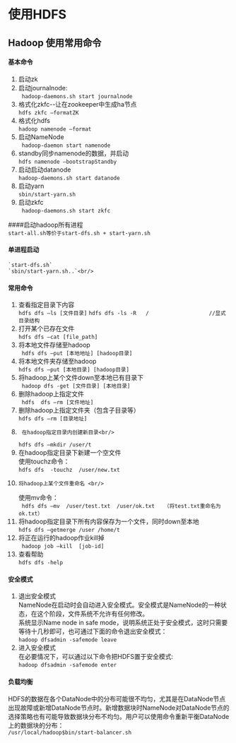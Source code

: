 # 使用HDFS

## Hadoop 使用常用命令<br/>
#### 基本命令
1. 启动zk
2. 启动journalnode:<br/>
       ` hadoop-daemons.sh start journalnode`
3. 格式化zkfc--让在zookeeper中生成ha节点<br/>
       `hdfs zkfc –formatZK`
4. 格式化hdfs<br/>
        `hadoop namenode –format`
5. 启动NameNode<br/>
       ` hadoop-daemon start namenode`
6. standby同步namenode的数据，并启动<br/>
        `hdfs namenode –bootstrapStandby`
7. 启动启动datanode<br/>
        `hadoop-daemons.sh start datanode`
8. 启动yarn<br/>
        `sbin/start-yarn.sh`
9. 启动zkfc<br/>
       ` hadoop-daemons.sh start zkfc`
   
####启动hadoop所有进程<br/>
	`start-all.sh等价于start-dfs.sh + start-yarn.sh`
	
#### 单进程启动<br/>
	`start-dfs.sh`
	`sbin/start-yarn.sh..`<br/>
	
#### 常用命令 <br/>
1. 	查看指定目录下内容<br/>
	`hdfs dfs –ls [文件目录]`
	`hdfs dfs -ls -R   /                   //显式目录结构`
2.   打开某个已存在文件<br/>
	`hdfs dfs –cat [file_path]`
3. 	将本地文件存储至hadoop<br/>
	` hdfs dfs –put [本地地址] [hadoop目录]`
4. 	将本地文件夹存储至hadoop<br/>
	`hdfs dfs –put [本地目录] [hadoop目录]`
5. 	将hadoop上某个文件down至本地已有目录下<br/>
	` hadoop dfs -get [文件目录] [本地目录]`
6.	删除hadoop上指定文件<br/>
	` hdfs  dfs –rm [文件地址]`
7.	删除hadoop上指定文件夹（包含子目录等） <br/>
	`hdfs dfs –rm [目录地址]`
8.  	在hadoop指定目录内创建新目录<br/>
	`hdfs dfs –mkdir /user/t`
9. 	在hadoop指定目录下新建一个空文件<br/>
 	使用touchz命令：<br/>
 	`hdfs dfs  -touchz  /user/new.txt` <br/>
10. 	将hadoop上某个文件重命名 <br/>
	使用mv命令：<br/>
	` hdfs dfs –mv  /user/test.txt  /user/ok.txt   （将test.txt重命名为ok.txt）`
11.	将hadoop指定目录下所有内容保存为一个文件，同时down至本地 <br/>
	`hdfs dfs –getmerge /user /home/t`
12.	将正在运行的hadoop作业kill掉<br/>
	` hadoop job –kill  [job-id]`
13.	 查看帮助<br/>
	` hdfs dfs -help `
	
#### 安全模式

1. 退出安全模式<br/>
	NameNode在启动时会自动进入安全模式。安全模式是NameNode的一种状态，在这个阶段，文件系统不允许有任何修改。<br>
      系统显示Name node in safe mode，说明系统正处于安全模式，这时只需要等待十几秒即可，也可通过下面的命令退出安全模式：<br/>
      `hadoop dfsadmin -safemode leave`
2.	进入安全模式<br/>
	在必要情况下，可以通过以下命令把HDFS置于安全模式:<br/>
	`hadoop dfsadmin -safemode enter`
	
#### 负载均衡

HDFS的数据在各个DataNode中的分布可能很不均匀，尤其是在DataNode节点出现故障或新增DataNode节点时。新增数据块时NameNode对DataNode节点的选择策略也有可能导致数据块分布不均匀。用户可以使用命令重新平衡DataNode上的数据块的分布：<br/>
	`/usr/local/hadoop$bin/start-balancer.sh`
